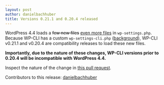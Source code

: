 ```yaml
---
layout: post
author: danielbachhuber
title: Versions 0.21.1 and 0.20.4 released
---
```


WordPress 4.4 loads a <del>few new files</del> <ins>even more files</ins> in `wp-settings.php`. Because WP-CLI has a custom `wp-settings-cli.php` ([background](http://wp-cli.org/blog/how-wp-cli-loads-wordpress.html)), WP-CLI v0.21.1 and v0.20.4 are compatibility releases to load these new files.

**Importantly, due to the nature of these changes, WP-CLI versions prior to 0.20.4 will be incompatible with WordPress 4.4.**

Inspect the nature of the change in [this pull request](https://github.com/wp-cli/wp-cli/pull/2218).

Contributors to this release: [danielbachhuber](https://github.com/danielbachhuber)
